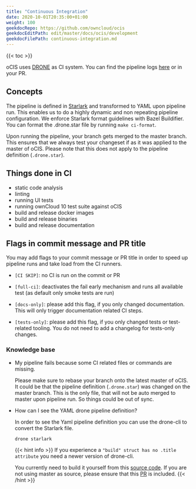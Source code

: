 ```yaml
---
title: "Continuous Integration"
date: 2020-10-01T20:35:00+01:00
weight: 100
geekdocRepo: https://github.com/owncloud/ocis
geekdocEditPath: edit/master/docs/ocis/development
geekdocFilePath: continuous-integration.md
---
```


{{< toc >}}

oCIS uses [DRONE](https://www.drone.io/) as CI system. You can find the pipeline logs [here](https://drone.owncloud.com/owncloud/ocis) or in your PR.

## Concepts

The pipeline is defined in [Starlark](https://github.com/bazelbuild/starlark) and transformed to YAML upon pipeline run. This enables us to do a highly dynamic and non repeating pipeline configuration. We enforce Starlark format guidelines with Bazel Buildifier. You can format the .drone.star file by running `make ci-format`.

Upon running the pipeline, your branch gets merged to the master branch. This ensures that we always test your changeset if as it was applied to the master of oCIS. Please note that this does not apply to the pipeline definition (`.drone.star`).

## Things done in CI

- static code analysis
- linting
- running UI tests
- running ownCloud 10 test suite against oCIS
- build and release docker images
- build and release binaries
- build and release documentation

## Flags in commit message and PR title

You may add flags to your commit message or PR title in order to speed up pipeline runs and take load from the CI runners.

- `[CI SKIP]`: no CI is run on the commit or PR

- `[full-ci]`: deactivates the fail early mechanism and runs all available test (as default only smoke tests are run)

- `[docs-only]`: please add this flag, if you only changed documentation. This will only trigger documentation related CI steps.

- `[tests-only]`: please add this flag, if you only changed tests or test-related tooling. You do not need to add a changelog for tests-only changes.

### Knowledge base

- My pipeline fails because some CI related files or commands are missing.

  Please make sure to rebase your branch onto the latest master of oCIS. It could be that the pipeline definition (`.drone.star`) was changed on the master branch. This is the only file, that will not be auto merged to master upon pipeline run. So things could be out of sync.

- How can I see the YAML drone pipeline definition?

  In order to see the Yaml pipeline definition you can use the drone-cli to convert the Starlark file.

  ```
  drone starlark
  ```

  {{< hint info >}}
  If you experience a `"build" struct has no .title attribute` you need a newer version of drone-cli.

  You currently need to build it yourself from this [source code](https://github.com/drone/drone-cli). If you are not using master as source, please ensure that this [PR](https://github.com/drone/drone-cli/pull/175) is included.
  {{< /hint >}}
